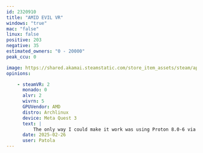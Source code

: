 ```yaml
---
id: 2320910
title: "AMID EVIL VR"
windows: "true"
mac: "false"
linux: false
positive: 203
negative: 35
estimated_owners: "0 - 20000"
peak_ccu: 0

image: https://shared.akamai.steamstatic.com/store_item_assets/steam/apps/2320910/header.jpg?t=1704405947
opinions:

    - steamVR: 2
      monado: 0
      alvr: 2
      wivrn: 5
      GPUVendor: AMD
      distro: Archlinux
      device: Meta Quest 3
      text: |
          The only way I could make it work was using Proton 8.0-6 via ALVR. WiVRn doesn't start (error dialog), Proton 9.0-4 on ALVR makes the unreal engine crash screen appear. Still need to create a proper proton issue.
      date: 2025-02-26
      user: Patola
---
```

